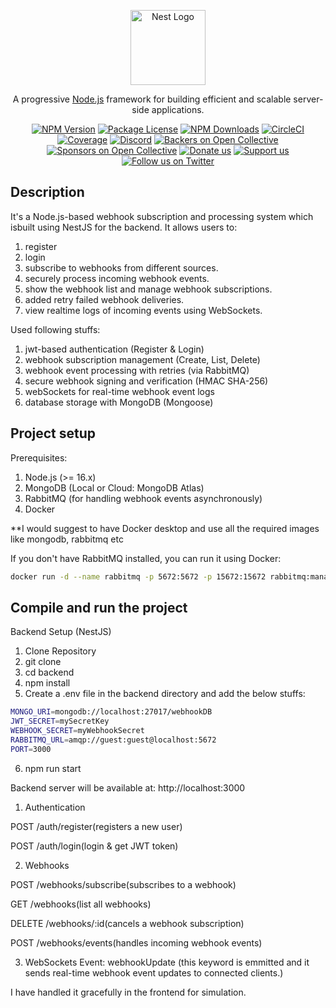 <p align="center">
  <a href="http://nestjs.com/" target="blank"><img src="https://nestjs.com/img/logo-small.svg" width="120" alt="Nest Logo" /></a>
</p>

[circleci-image]: https://img.shields.io/circleci/build/github/nestjs/nest/master?token=abc123def456
[circleci-url]: https://circleci.com/gh/nestjs/nest

  <p align="center">A progressive <a href="http://nodejs.org" target="_blank">Node.js</a> framework for building efficient and scalable server-side applications.</p>
    <p align="center">
<a href="https://www.npmjs.com/~nestjscore" target="_blank"><img src="https://img.shields.io/npm/v/@nestjs/core.svg" alt="NPM Version" /></a>
<a href="https://www.npmjs.com/~nestjscore" target="_blank"><img src="https://img.shields.io/npm/l/@nestjs/core.svg" alt="Package License" /></a>
<a href="https://www.npmjs.com/~nestjscore" target="_blank"><img src="https://img.shields.io/npm/dm/@nestjs/common.svg" alt="NPM Downloads" /></a>
<a href="https://circleci.com/gh/nestjs/nest" target="_blank"><img src="https://img.shields.io/circleci/build/github/nestjs/nest/master" alt="CircleCI" /></a>
<a href="https://coveralls.io/github/nestjs/nest?branch=master" target="_blank"><img src="https://coveralls.io/repos/github/nestjs/nest/badge.svg?branch=master#9" alt="Coverage" /></a>
<a href="https://discord.gg/G7Qnnhy" target="_blank"><img src="https://img.shields.io/badge/discord-online-brightgreen.svg" alt="Discord"/></a>
<a href="https://opencollective.com/nest#backer" target="_blank"><img src="https://opencollective.com/nest/backers/badge.svg" alt="Backers on Open Collective" /></a>
<a href="https://opencollective.com/nest#sponsor" target="_blank"><img src="https://opencollective.com/nest/sponsors/badge.svg" alt="Sponsors on Open Collective" /></a>
  <a href="https://paypal.me/kamilmysliwiec" target="_blank"><img src="https://img.shields.io/badge/Donate-PayPal-ff3f59.svg" alt="Donate us"/></a>
    <a href="https://opencollective.com/nest#sponsor"  target="_blank"><img src="https://img.shields.io/badge/Support%20us-Open%20Collective-41B883.svg" alt="Support us"></a>
  <a href="https://twitter.com/nestframework" target="_blank"><img src="https://img.shields.io/twitter/follow/nestframework.svg?style=social&label=Follow" alt="Follow us on Twitter"></a>
</p>
  <!--[![Backers on Open Collective](https://opencollective.com/nest/backers/badge.svg)](https://opencollective.com/nest#backer)
  [![Sponsors on Open Collective](https://opencollective.com/nest/sponsors/badge.svg)](https://opencollective.com/nest#sponsor)-->

## Description

It's a Node.js-based webhook subscription and processing system which isbuilt using NestJS for the backend. It allows users to:
1. register
2. login
3. subscribe to webhooks from different sources.
4. securely process incoming webhook events.
5. show the webhook list and manage webhook subscriptions.
6. added retry failed webhook deliveries.
7. view realtime logs of incoming events using WebSockets.


Used following stuffs:
1. jwt-based authentication (Register & Login)
2. webhook subscription management (Create, List, Delete)
3. webhook event processing with retries (via RabbitMQ)
4. secure webhook signing and verification (HMAC SHA-256)
5. webSockets for real-time webhook event logs
6. database storage with MongoDB (Mongoose)

## Project setup
Prerequisites:
1. Node.js (>= 16.x)
2. MongoDB (Local or Cloud: MongoDB Atlas)
3. RabbitMQ (for handling webhook events asynchronously)
4. Docker

**I would suggest to have Docker desktop and use all the required images like mongodb, rabbitmq etc

If you don't have RabbitMQ installed, you can run it using Docker:
```bash
docker run -d --name rabbitmq -p 5672:5672 -p 15672:15672 rabbitmq:management
```

## Compile and run the project
Backend Setup (NestJS)

1. Clone Repository
2. git clone <my repo>
3. cd backend
4. npm install
5. Create a .env file in the backend directory and add the below stuffs:

```bash
MONGO_URI=mongodb://localhost:27017/webhookDB
JWT_SECRET=mySecretKey
WEBHOOK_SECRET=myWebhookSecret
RABBITMQ_URL=amqp://guest:guest@localhost:5672
PORT=3000
```
6. npm run start

Backend server will be available at: http://localhost:3000

1. Authentication

POST
/auth/register(registers a new user)

POST
/auth/login(login & get JWT token)

2. Webhooks

POST
/webhooks/subscribe(subscribes to a webhook)

GET
/webhooks(list all webhooks)

DELETE
/webhooks/:id(cancels a webhook subscription)

POST
/webhooks/events(handles incoming webhook events)

3. WebSockets
Event: webhookUpdate (this keyword is emmitted and it sends real-time webhook event updates to connected clients.)

I have handled it gracefully in the frontend for simulation.

